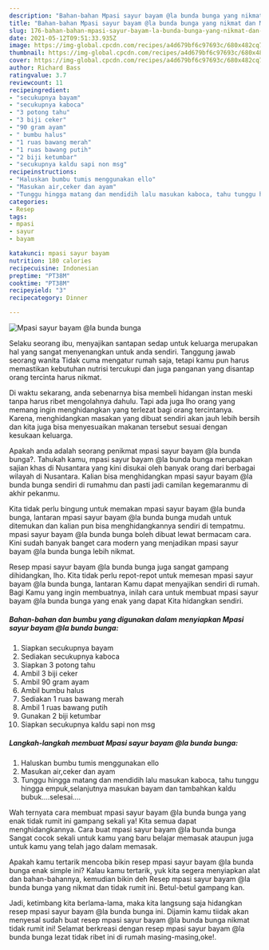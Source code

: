 ```yaml
---
description: "Bahan-bahan Mpasi sayur bayam @la bunda bunga yang nikmat dan Mudah Dibuat"
title: "Bahan-bahan Mpasi sayur bayam @la bunda bunga yang nikmat dan Mudah Dibuat"
slug: 176-bahan-bahan-mpasi-sayur-bayam-la-bunda-bunga-yang-nikmat-dan-mudah-dibuat
date: 2021-05-12T09:51:33.935Z
image: https://img-global.cpcdn.com/recipes/a4d679bf6c97693c/680x482cq70/mpasi-sayur-bayam-la-bunda-bunga-foto-resep-utama.jpg
thumbnail: https://img-global.cpcdn.com/recipes/a4d679bf6c97693c/680x482cq70/mpasi-sayur-bayam-la-bunda-bunga-foto-resep-utama.jpg
cover: https://img-global.cpcdn.com/recipes/a4d679bf6c97693c/680x482cq70/mpasi-sayur-bayam-la-bunda-bunga-foto-resep-utama.jpg
author: Richard Bass
ratingvalue: 3.7
reviewcount: 11
recipeingredient:
- "secukupnya bayam"
- "secukupnya kaboca"
- "3 potong tahu"
- "3 biji ceker"
- "90 gram ayam"
- " bumbu halus"
- "1 ruas bawang merah"
- "1 ruas bawang putih"
- "2 biji ketumbar"
- "secukupnya kaldu sapi non msg"
recipeinstructions:
- "Haluskan bumbu tumis menggunakan ello"
- "Masukan air,ceker dan ayam"
- "Tunggu hingga matang dan mendidih lalu masukan kaboca, tahu tunggu hingga empuk,selanjutnya masukan bayam dan tambahkan kaldu bubuk....selesai...."
categories:
- Resep
tags:
- mpasi
- sayur
- bayam

katakunci: mpasi sayur bayam 
nutrition: 180 calories
recipecuisine: Indonesian
preptime: "PT38M"
cooktime: "PT38M"
recipeyield: "3"
recipecategory: Dinner

---
```



![Mpasi sayur bayam @la bunda bunga](https://img-global.cpcdn.com/recipes/a4d679bf6c97693c/680x482cq70/mpasi-sayur-bayam-la-bunda-bunga-foto-resep-utama.jpg)

Selaku seorang ibu, menyajikan santapan sedap untuk keluarga merupakan hal yang sangat menyenangkan untuk anda sendiri. Tanggung jawab seorang  wanita Tidak cuma mengatur rumah saja, tetapi kamu pun harus memastikan kebutuhan nutrisi tercukupi dan juga panganan yang disantap orang tercinta harus nikmat.

Di waktu  sekarang, anda sebenarnya bisa membeli hidangan instan meski tanpa harus ribet mengolahnya dahulu. Tapi ada juga lho orang yang memang ingin menghidangkan yang terlezat bagi orang tercintanya. Karena, menghidangkan masakan yang dibuat sendiri akan jauh lebih bersih dan kita juga bisa menyesuaikan makanan tersebut sesuai dengan kesukaan keluarga. 



Apakah anda adalah seorang penikmat mpasi sayur bayam @la bunda bunga?. Tahukah kamu, mpasi sayur bayam @la bunda bunga merupakan sajian khas di Nusantara yang kini disukai oleh banyak orang dari berbagai wilayah di Nusantara. Kalian bisa menghidangkan mpasi sayur bayam @la bunda bunga sendiri di rumahmu dan pasti jadi camilan kegemaranmu di akhir pekanmu.

Kita tidak perlu bingung untuk memakan mpasi sayur bayam @la bunda bunga, lantaran mpasi sayur bayam @la bunda bunga mudah untuk ditemukan dan kalian pun bisa menghidangkannya sendiri di tempatmu. mpasi sayur bayam @la bunda bunga boleh dibuat lewat bermacam cara. Kini sudah banyak banget cara modern yang menjadikan mpasi sayur bayam @la bunda bunga lebih nikmat.

Resep mpasi sayur bayam @la bunda bunga juga sangat gampang dihidangkan, lho. Kita tidak perlu repot-repot untuk memesan mpasi sayur bayam @la bunda bunga, lantaran Kamu dapat menyajikan sendiri di rumah. Bagi Kamu yang ingin membuatnya, inilah cara untuk membuat mpasi sayur bayam @la bunda bunga yang enak yang dapat Kita hidangkan sendiri.

<!--inarticleads1-->

##### Bahan-bahan dan bumbu yang digunakan dalam menyiapkan Mpasi sayur bayam @la bunda bunga:

1. Siapkan secukupnya bayam
1. Sediakan secukupnya kaboca
1. Siapkan 3 potong tahu
1. Ambil 3 biji ceker
1. Ambil 90 gram ayam
1. Ambil  bumbu halus
1. Sediakan 1 ruas bawang merah
1. Ambil 1 ruas bawang putih
1. Gunakan 2 biji ketumbar
1. Siapkan secukupnya kaldu sapi non msg




<!--inarticleads2-->

##### Langkah-langkah membuat Mpasi sayur bayam @la bunda bunga:

1. Haluskan bumbu tumis menggunakan ello
1. Masukan air,ceker dan ayam
1. Tunggu hingga matang dan mendidih lalu masukan kaboca, tahu tunggu hingga empuk,selanjutnya masukan bayam dan tambahkan kaldu bubuk....selesai....




Wah ternyata cara membuat mpasi sayur bayam @la bunda bunga yang enak tidak rumit ini gampang sekali ya! Kita semua dapat menghidangkannya. Cara buat mpasi sayur bayam @la bunda bunga Sangat cocok sekali untuk kamu yang baru belajar memasak ataupun juga untuk kamu yang telah jago dalam memasak.

Apakah kamu tertarik mencoba bikin resep mpasi sayur bayam @la bunda bunga enak simple ini? Kalau kamu tertarik, yuk kita segera menyiapkan alat dan bahan-bahannya, kemudian bikin deh Resep mpasi sayur bayam @la bunda bunga yang nikmat dan tidak rumit ini. Betul-betul gampang kan. 

Jadi, ketimbang kita berlama-lama, maka kita langsung saja hidangkan resep mpasi sayur bayam @la bunda bunga ini. Dijamin kamu tiidak akan menyesal sudah buat resep mpasi sayur bayam @la bunda bunga nikmat tidak rumit ini! Selamat berkreasi dengan resep mpasi sayur bayam @la bunda bunga lezat tidak ribet ini di rumah masing-masing,oke!.

